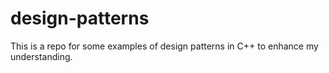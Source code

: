 # design-patterns
This is a repo for some examples of design patterns in C++ to enhance my understanding.
